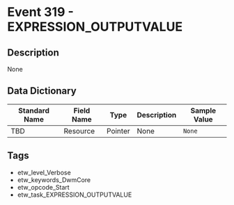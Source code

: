 # Event 319 - EXPRESSION_OUTPUTVALUE

## Description
None

## Data Dictionary
|Standard Name|Field Name|Type|Description|Sample Value|
|---|---|---|---|---|
|TBD|Resource|Pointer|None|`None`|

## Tags
* etw_level_Verbose
* etw_keywords_DwmCore
* etw_opcode_Start
* etw_task_EXPRESSION_OUTPUTVALUE